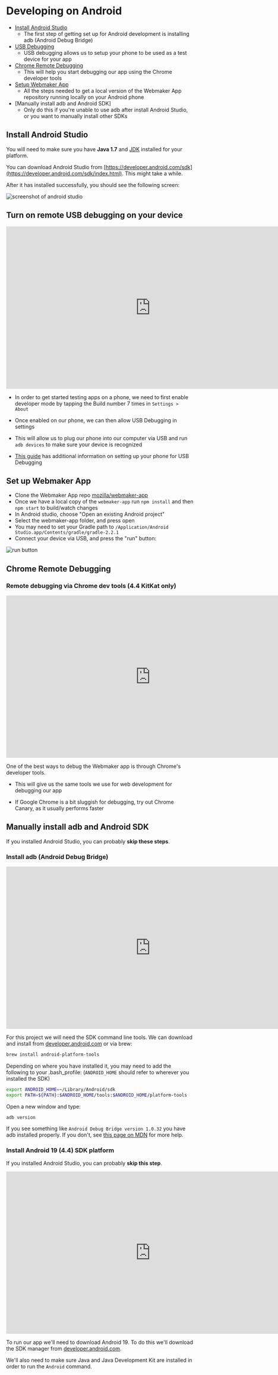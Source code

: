 # Developing on Android

* [Install Android Studio](#install-android-studio)
    * The first step of getting set up for Android development is installing adb (Android Debug Bridge)
* [USB Debugging](#turn-on-remote-usb-debugging-on-your-device)
    * USB debugging allows us to setup your phone to be used as a test device for your app
* [Chrome Remote Debugging](#chrome-remote-debugging)
    * This will help you start debugging our app using the Chrome developer tools
* [Setup Webmaker App](#set-up-webmaker-app)
    * All the steps needed to get a local version of the Webmaker App repository running locally on your Android phone
* [Manually install adb and Android SDK]
    * Only do this if you're unable to use adb after install Android Studio, or you want to manually install other SDKs

## Install Android Studio

You will need to make sure you have **Java 1.7** and [JDK](http://www.oracle.com/technetwork/java/javase/downloads/jdk7-downloads-1880260.html) installed for your platform.

You can download Android Studio from [https://developer.android.com/sdk](https://developer.android.com/sdk/index.html). This might take a while.

After it has installed successfully, you should see the following screen:

![screenshot of android studio](../img/android-studio-menu.png)

## Turn on remote USB debugging on your device

<iframe width="775" height="436" src="https://www.youtube.com/embed/idRdI2iN2Ek" frameborder="0" allowfullscreen></iframe>

* In order to get started testing apps on a phone, we need to first enable developer mode by tapping the Build number 7 times in `Settings > About`

* Once enabled on our phone, we can then allow USB Debugging in settings

* This will allow us to plug our phone into our computer via USB and run `adb devices` to make sure your device is recognized

* [This guide](http://www.phonearena.com/news/How-to-enable-USB-debugging-on-Android_id53909) has additional information on setting up your phone for USB Debugging

## Set up Webmaker App

* Clone the Webmaker App repo [mozilla/webmaker-app](https://github.com/mozilla/webmaker-app)
* Once we have a local copy of the `webmaker-app` run `npm install` and then `npm start` to build/watch changes
* In Android studio, choose "Open an existing Android project"
* Select the webmaker-app folder, and press open
* You may need to set your Gradle path to `/Application/Android Studio.app/Contents/gradle/gradle-2.2.1`
* Connect your device via USB, and press the "run" button:

![run button](../img/android-run-btn.png)

## Chrome Remote Debugging

### Remote debugging via Chrome dev tools (4.4 KitKat only)

<iframe width="775" height="436" src="https://www.youtube.com/embed/JM1y3hyUU1Q" frameborder="0" allowfullscreen></iframe>

One of the best ways to debug the Webmaker app is through Chrome's developer tools.

* This will give us the same tools we use for web development for debugging our app

* If Google Chrome is a bit sluggish for debugging, try out Chrome Canary, as it usually performs faster



## Manually install adb and Android SDK

If you installed Android Studio, you can probably **skip these steps**.

### Install adb (Android Debug Bridge)

<iframe width="775" height="436" src="https://www.youtube.com/embed/-d28E21PuRc" frameborder="0" allowfullscreen></iframe>

For this project we will need the SDK command line tools. We can download and install from [developer.android.com](https://developer.android.com/sdk/index.html) or via brew:

```bash
brew install android-platform-tools
```

Depending on where you have installed it, you may need to add the following to your .bash_profile:  (`ANDROID_HOME` should refer to wherever you installed the SDK)

```bash
export ANDROID_HOME=~/Library/Android/sdk
export PATH=${PATH}:$ANDROID_HOME/tools:$ANDROID_HOME/platform-tools
```

Open a new window and type:
```
adb version
```
If you see something like `Android Debug Bridge version 1.0.32` you have adb installed properly. If you don't, see [this page on MDN](https://developer.mozilla.org/en-US/Firefox_OS/Debugging/Installing_ADB) for more help.

### Install Android 19 (4.4) SDK platform

If you installed Android Studio, you can probably **skip this step**.

<iframe width="775" height="436" src="https://www.youtube.com/embed/10XXnYteAqA" frameborder="0" allowfullscreen></iframe>

To run our app we'll need to download Android 19. To do this we'll download the SDK manager from [developer.android.com](https://developer.android.com/sdk/index.html).

We'll also need to make sure Java and Java Development Kit are installed in order to run the `Android` command.

